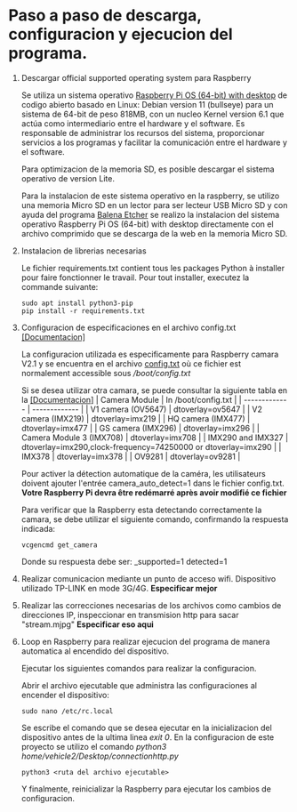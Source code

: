 # Paso a paso de descarga, configuracion y ejecucion del programa.

1. Descargar official supported operating system para Raspberry
   
   Se utiliza un sistema operativo [Raspberry Pi OS (64-bit) with desktop](https://www.raspberrypi.com/software/operating-systems/) de codigo abierto basado en Linux: Debian version 11 (bullseye) para un sistema de 64-bit de peso 818MB, con un nucleo Kernel version 6.1 que actúa como intermediario entre el hardware y el software. Es responsable de administrar los recursos del sistema, proporcionar servicios a los programas y facilitar la comunicación entre el hardware y el software.
   
   Para optimizacion de la memoria SD, es posible descargar el sistema operativo de version Lite.

   Para la instalacion de este sistema operativo en la raspberry, se utilizo una memoria Micro SD en un lector para ser lecteur USB Micro SD y con ayuda del programa [Balena Etcher](https://etcher.balena.io/) se realizo la instalacion del sistema operativo Raspberry Pi OS (64-bit) with desktop directamente con el archivo comprimido que se descarga de la web en la memoria Micro SD.

3. Instalacion de librerias necesarias
   
   Le fichier requirements.txt contient tous les packages Python à installer pour faire fonctionner le travail. Pour tout installer, executez la commande suivante:
   ```
   sudo apt install python3-pip
   pip install -r requirements.txt
   ```

4. Configuracion de especificaciones en el archivo config.txt [[Documentacion]](https://www.raspberrypi.com/documentation/computers/config_txt.html)
   
   La configuracion utilizada es especificamente para Raspberry camara V2.1 y se encuentra en el archivo [config.txt](https://github.com/vanessalopeznr/Voiture-autonome-ELEGOO/blob/main/Version%201.0/Raspberry/config.txt) où ce fichier est normalement accessible sous _/boot/config.txt_
   
   Si se desea utilizar otra camara, se puede consultar la siguiente tabla en la [[Documentacion]](https://www.raspberrypi.com/documentation/computers/camera_software.html)
   | Camera Module  | In /boot/config.txt |
   | ------------- | ------------- |
   | V1 camera (OV5647) | dtoverlay=ov5647 |
   | V2 camera (IMX219) | dtoverlay=imx219 |
   | HQ camera (IMX477) | dtoverlay=imx477 |
   | GS camera (IMX296) | dtoverlay=imx296 |
   | Camera Module 3 (IMX708) | dtoverlay=imx708 |
   | IMX290 and IMX327 | dtoverlay=imx290,clock-frequency=74250000 or dtoverlay=imx290 |
   | IMX378 | dtoverlay=imx378 |
   | OV9281 | dtoverlay=ov9281 |
   
   Pour activer la détection automatique de la caméra, les utilisateurs doivent ajouter l'entrée camera_auto_detect=1 dans le fichier config.txt. **Votre Raspberry Pi devra être redémarré après avoir modifié ce fichier**

   Para verificar que la Raspberry esta detectando correctamente la camara, se debe utilizar el siguiente comando, confirmando la respuesta indicada:
   ```
   vcgencmd get_camera
   ```

   Donde su respuesta debe ser: _supported=1 detected=1
5. Realizar comunicacion mediante un punto de acceso wifi. Dispositivo utilizado TP-LINK en mode 3G/4G. **Especificar mejor**
6. Realizar las correcciones necesarias de los archivos como cambios de direcciones IP, inspeccionar en transmision http para sacar "stream.mjpg" **Especificar eso aqui**
7. Loop en Raspberry para realizar ejecucion del programa de manera automatica al encendido del dispositivo.
   
   Ejecutar los siguientes comandos para realizar la configuracion.

   Abrir el archivo ejecutable que administra las configuraciones al encender el dispositivo:

   ```
   sudo nano /etc/rc.local
   ```

   Se escribe el comando que se desea ejecutar en la inicializacion del dispositivo antes de la ultima linea _exit 0_. En la configuracion de este proyecto se utilizo el comando _python3 home/vehicle2/Desktop/connectionhttp.py_
   
   ```
   python3 <ruta del archivo ejecutable>
   ```

   Y finalmente, reinicializar la Raspberry para ejecutar los cambios de configuracion.

   

   


